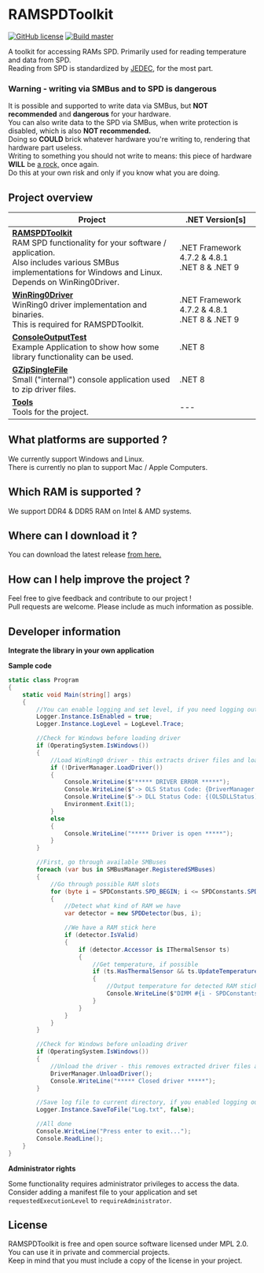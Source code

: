 # RAMSPDToolkit
[![GitHub license](https://img.shields.io/github/license/Blacktempel/RAMSPDToolkit)](https://github.com/Blacktempel/RAMSPDToolkit/blob/master/LICENSE)
[![Build master](https://github.com/Blacktempel/RAMSPDToolkit/actions/workflows/master.yml/badge.svg)](https://github.com/Blacktempel/RAMSPDToolkit/actions/workflows/master.yml)

A toolkit for accessing RAMs SPD. Primarily used for reading temperature and data from SPD.<br/>
Reading from SPD is standardized by [JEDEC](https://www.jedec.org/), for the most part.<br/>

### Warning - writing via SMBus and to SPD is dangerous
It is possible and supported to write data via SMBus, but **NOT recommended** and **dangerous** for your hardware.<br/>
You can also write data to the SPD via SMBus, when write protection is disabled, which is also **NOT recommended.**<br/>
Doing so **COULD** brick whatever hardware you're writing to, rendering that hardware part useless.<br/>
Writing to something you should not write to means: this piece of hardware **WILL** be [a rock,](https://en.wikipedia.org/wiki/Rock_(geology)) once again.<br/>
Do this at your own risk and only if you know what you are doing.

## Project overview
| Project | .NET Version[s] |
| --- | --- |
| **[RAMSPDToolkit](https://github.com/Blacktempel/RAMSPDToolkit/tree/master/RAMSPDToolkit)** <br/> RAM SPD functionality for your software / application. <br/> Also includes various SMBus implementations for Windows and Linux. <br/> Depends on WinRing0Driver. | .NET Framework 4.7.2 & 4.8.1 <br/> .NET 8 & .NET 9 |
| **[WinRing0Driver](https://github.com/Blacktempel/RAMSPDToolkit/tree/master/WinRing0Driver)** <br/> WinRing0 driver implementation and binaries.<br/> This is required for RAMSPDToolkit. | .NET Framework 4.7.2 & 4.8.1 <br/> .NET 8 & .NET 9 |
| **[ConsoleOutputTest](https://github.com/Blacktempel/RAMSPDToolkit/tree/master/ConsoleOutputTest)** <br/> Example Application to show how some library functionality can be used. | .NET 8 |
| **[GZipSingleFile](https://github.com/Blacktempel/RAMSPDToolkit/tree/master/GZipSingleFile)** <br/> Small ("internal") console application used to zip driver files. | .NET 8 |
| **[Tools](https://github.com/Blacktempel/RAMSPDToolkit/tree/master/Tools)** <br/> Tools for the project. | --- |

## What platforms are supported ?
We currently support Windows and Linux.<br/>
There is currently no plan to support Mac / Apple Computers.

## Which RAM is supported ?
We support DDR4 & DDR5 RAM on Intel & AMD systems.

## Where can I download it ?
You can download the latest release [from here.](https://github.com/Blacktempel/RAMSPDToolkit/releases)

## How can I help improve the project ?
Feel free to give feedback and contribute to our project !<br/>
Pull requests are welcome. Please include as much information as possible.

## Developer information
**Integrate the library in your own application**

**Sample code**
```C#
static class Program
{
    static void Main(string[] args)
    {
        //You can enable logging and set level, if you need logging output
        Logger.Instance.IsEnabled = true;
        Logger.Instance.LogLevel = LogLevel.Trace;

        //Check for Windows before loading driver
        if (OperatingSystem.IsWindows())
        {
            //Load WinRing0 driver - this extracts driver files and loads them
            if (!DriverManager.LoadDriver())
            {
                Console.WriteLine($"***** DRIVER ERROR *****");
                Console.WriteLine($"-> OLS Status Code: {DriverManager.Ols.OLSStatus}");
                Console.WriteLine($"-> DLL Status Code: {(OLSDLLStatus)DriverManager.Ols.GetDllStatus()}");
                Environment.Exit(1);
            }
            else
            {
                Console.WriteLine("***** Driver is open *****");
            }
        }

        //First, go through available SMBuses
        foreach (var bus in SMBusManager.RegisteredSMBuses)
        {
            //Go through possible RAM slots
            for (byte i = SPDConstants.SPD_BEGIN; i <= SPDConstants.SPD_END; i++)
            {
                //Detect what kind of RAM we have
                var detector = new SPDDetector(bus, i);

                //We have a RAM stick here
                if (detector.IsValid)
                {
                    if (detector.Accessor is IThermalSensor ts)
                    {
                        //Get temperature, if possible
                        if (ts.HasThermalSensor && ts.UpdateTemperature())
                        {
                            //Output temperature for detected RAM sticks
                            Console.WriteLine($"DIMM #{i - SPDConstants.SPD_BEGIN}: {ts.Temperature}°C / {TemperatureConverter.CelsiusToFahrenheit(ts.Temperature)}°F.");
                        }
                    }
                }
            }
        }

        //Check for Windows before unloading driver
        if (OperatingSystem.IsWindows())
        {
            //Unload the driver - this removes extracted driver files and unloads them
            DriverManager.UnloadDriver();
            Console.WriteLine("***** Closed driver *****");
        }

        //Save log file to current directory, if you enabled logging output
        Logger.Instance.SaveToFile("Log.txt", false);

        //All done
        Console.WriteLine("Press enter to exit...");
        Console.ReadLine();
    }
}
```

**Administrator rights**

Some functionality requires administrator privileges to access the data.<br/>
Consider adding a manifest file to your application and set ``requestedExecutionLevel`` to ``requireAdministrator``.

## License
RAMSPDToolkit is free and open source software licensed under MPL 2.0.<br/>
You can use it in private and commercial projects.<br/>
Keep in mind that you must include a copy of the license in your project.
